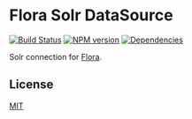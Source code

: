 # Flora Solr DataSource

[![Build Status](https://travis-ci.org/godmodelabs/flora-solr.svg?branch=master)](https://travis-ci.org/godmodelabs/flora-solr)
[![NPM version](https://badge.fury.io/js/flora-solr.svg)](https://www.npmjs.com/package/flora-solr)
[![Dependencies](https://img.shields.io/david/godmodelabs/flora-solr.svg)](https://david-dm.org/godmodelabs/flora-solr)

Solr connection for [Flora](https://github.com/godmodelabs/flora).

## License

[MIT](LICENSE)
